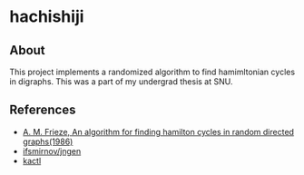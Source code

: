 # hachishiji

## About
This project implements a randomized algorithm to find hamimltonian cycles in digraphs. This was a part of my undergrad thesis at SNU.

## References
 * [A. M. Frieze, An algorithm for finding hamilton cycles in random directed graphs(1986)](https://doi.org/10.1016/0196-6774(88)90037-5)
 * [ifsmirnov/jngen](https://github.com/ifsmirnov/jngen)
 * [kactl](https://github.com/kth-competitive-programming/kactl)
